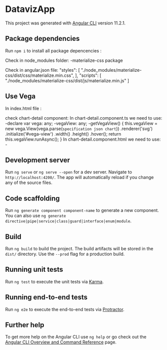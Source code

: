 # DatavizApp

This project was generated with [Angular CLI](https://github.com/angular/angular-cli) version 11.2.1.

## Package dependencies

Run `npm i` to install all package depencencies : 

Check in node_modules folder:
-materialize-css package

Check in angular.json file:
"styles": [
  "./node_modules/materialize-css/dist/css/materialize.min.css",
],
"scripts": [
  "./node_modules/materialize-css/dist/js/materialize.min.js"
]

## Use Vega
In index.html file : 
<script src="https://cdn.jsdelivr.net/npm/vega@5"></script>

check chart-detail component:
In chart-detail.component.ts we need to use:
-declare var vega: any;
-vegaView: any;
-getVegaView() {
    this.vegaView = new vega.View(vega.parse(`specification json chart`))
      .renderer('svg')
      .initialize('#vega-view')
      .width()
      .height()
      .hover();
    return this.vegaView.runAsync();
  }
In chart-detail.component.html we need to use:
-<div id="vega-view"></div>

## Development server

Run `ng serve` or `ng serve --open` for a dev server. Navigate to `http://localhost:4200/`. The app will automatically reload if you change any of the source files.

## Code scaffolding

Run `ng generate component component-name` to generate a new component. You can also use `ng generate directive|pipe|service|class|guard|interface|enum|module`.

## Build

Run `ng build` to build the project. The build artifacts will be stored in the `dist/` directory. Use the `--prod` flag for a production build.

## Running unit tests

Run `ng test` to execute the unit tests via [Karma](https://karma-runner.github.io).

## Running end-to-end tests

Run `ng e2e` to execute the end-to-end tests via [Protractor](http://www.protractortest.org/).

## Further help

To get more help on the Angular CLI use `ng help` or go check out the [Angular CLI Overview and Command Reference](https://angular.io/cli) page.
